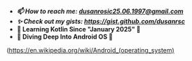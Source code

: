- ***📫 How to reach me: dusanrosic25.06.1997@gmail.com***
- ***✨ Check out my gists: https://gist.github.com/dusanrsc***
- **🚀 Learning Kotlin Since "January 2025" 🚀**
- **🌊 Diving Deep Into Android OS 🌊**

(https://en.wikipedia.org/wiki/Android_(operating_system)
